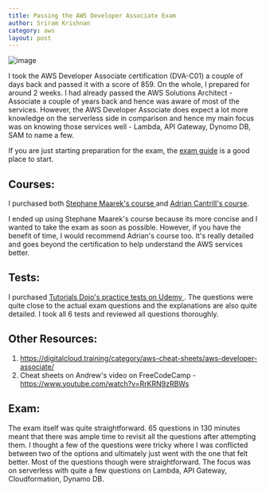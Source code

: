 ```yaml
---
title: Passing the AWS Developer Associate Exam
author: Sriram Krishnan
category: aws
layout: post
---
```


![image](https://d1.awsstatic.com/training-and-certification/certification-badges/AWS-Certified-Developer-Associate_badge.5c083fa855fe82c1cf2d0c8b883c265ec72a17c0.png)

I took the AWS Developer Associate certification (DVA-C01) a couple of days back and passed it with a score of 859. On the whole, I prepared for around 2 weeks. I had already passed the AWS Solutions Architect - Associate a couple of years back and hence was aware of most of the services. However, the AWS Developer Associate does expect a lot more knowledge on the serverless side in comparison and hence my main focus was on knowing those services well - Lambda, API Gateway, Dynomo DB, SAM to name a few.

If you are just starting preparation for the exam, the [exam guide](https://d1.awsstatic.com/training-and-certification/docs-dev-associate/AWS-Certified-Developer-Associate_Exam-Guide.pdf) is a good place to start.

## Courses:
I purchased both [Stephane Maarek's course ](https://www.udemy.com/course/aws-certified-developer-associate-dva-c01) and [Adrian Cantrill's course](https://learn.cantrill.io/courses/enrolled/1101194).

I ended up using Stephane Maarek's course because its more concise and I wanted to take the exam as soon as possible. However, if you have the benefit of time, I would recommend Adrian's course too. It's really detailed and goes beyond the certification to help understand the AWS services better.

## Tests:
I purchased [Tutorials Dojo's practice tests on Udemy ](https://www.udemy.com/course/aws-certified-developer-associate-practice-exams-amazon/learn/quiz/4630892#announcements). The questions were quite close to the actual exam questions and the explanations are also quite detailed. I took all 6 tests and reviewed all questions thoroughly.

## Other Resources:
1. https://digitalcloud.training/category/aws-cheat-sheets/aws-developer-associate/
2. Cheat sheets on Andrew's video on FreeCodeCamp -https://www.youtube.com/watch?v=RrKRN9zRBWs

## Exam:
The exam itself was quite straightforward. 65 questions in 130 minutes meant that there was ample time to revisit all the questions after attempting them. I thought a few of the questions were tricky where I was conflicted between two of the options and ultimately just went with the one that felt better. Most of the questions though were straightforward. The focus was on serverless with quite a few questions on Lambda, API Gateway, Cloudformation, Dynamo DB.